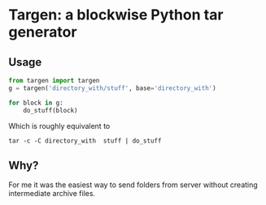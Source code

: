 # Targen: a blockwise Python tar generator

## Usage

```python
from targen import targen
g = targen('directory_with/stuff', base='directory_with')

for block in g:
    do_stuff(block)
```

Which is roughly equivalent to 

```
tar -c -C directory_with  stuff | do_stuff
```

## Why?

For me it was the easiest way to send folders from server without creating
intermediate archive files.
